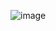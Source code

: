![image](https://github.com/PoussyAyman/Dashboard/assets/112729185/5a26dbab-0155-4aff-9440-a98ad3b255d3)
